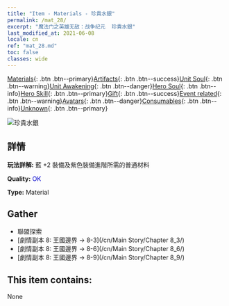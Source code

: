 ```yaml
---
title: "Item - Materials - 珍貴水銀"
permalink: /mat_28/
excerpt: "魔法门之英雄无敌：战争纪元  珍貴水銀"
last_modified_at: 2021-06-08
locale: cn
ref: "mat_28.md"
toc: false
classes: wide
---
```

 [Materials](/ItemsCN/){: .btn .btn--primary}[Artifacts](/ItemsCN/Artifacts/){: .btn .btn--success}[Unit Soul](/ItemsCN/UnitSoul/){: .btn .btn--warning}[Unit Awakening](/ItemsCN/UnitAwakening/){: .btn .btn--danger}[Hero Soul](/ItemsCN/HeroSoul/){: .btn .btn--info}[Hero Skill](/ItemsCN/HeroSkill/){: .btn .btn--primary}[Gift](/ItemsCN/Gift/){: .btn .btn--success}[Event related](/ItemsCN/Events/){: .btn .btn--warning}[Avatars](/ItemsCN/Avatars/){: .btn .btn--danger}[Consumables](/ItemsCN/Consumables/){: .btn .btn--info}[Unknown](/ItemsCN/Unknown/){: .btn .btn--primary}

 ![珍貴水銀](/images/t/i_cailiao_shuiyin1.png)

## 詳情
 **玩法詳解:** 藍 +2 裝備及紫色裝備進階所需的普通材料

 **Quality:** <span style="color: #0000CD">OK</span>

 **Type:** Material

## Gather

*    聯盟探索 
*    [劇情副本 8: 王國邊界 -> 8-3](/cn/Main Story/Chapter 8_3/) 
*    [劇情副本 8: 王國邊界 -> 8-6](/cn/Main Story/Chapter 8_6/) 
*    [劇情副本 8: 王國邊界 -> 8-9](/cn/Main Story/Chapter 8_9/) 

## This item contains:

  None

